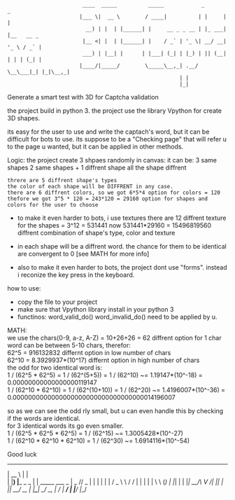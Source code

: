 
                            ____  _____          _____            _       _           
                           |___ \|  __ \        / ____|          | |     | |          
                             __) | |  | |______| |     __ _ _ __ | |_ ___| |__   __ _ 
                            |__ <| |  | |______| |    / _` | '_ \| __/ __| '_ \ / _` |
                            ___) | |__| |      | |___| (_| | |_) | || (__| | | | (_| |
                           |____/|_____/        \_____\__,_| .__/ \__\___|_| |_|\__,_|
                                                           | |                        
                                                           |_|                        
Generate a smart test with 3D for Captcha validation 

the project build in python 3.
the project use the library Vpython for create 3D shapes.

its easy for the user to use and write the captach's word, but it can be difficult for bots to use.
its suppose to be a "Checking page" that will refer u to the page u wanted, but it can be applied in other methods. 

Logic:
    the project create 3 shpaes randomly in canvas:
      it can be:
          3 same shapes
          2 same shapes + 1 diffrent shape
          all the shape diffrent
          
    threre are 5 diffrent shape's types
    the color of each shape will be DIFFRENT in any case. 
    there are 6 diffrent colors, so we got 6*5*4 option for colors = 120
    thefore we got 3^5 * 120 = 243*120 = 29160 option for shapes and colors for the user to choose

* to make it even harder to bots, i use textures
  there are 12 diffrent texture for the shapes = 3^12 = 531441
  now 531441*29160 = 15496819560 diffrent combination of shape's type, color and texture

* in each shape will be a diffrent word. the chance for them to be identical are convergent to 0 [see MATH for more info]

* also to make it even harder to bots, the project dont use "forms".
  instead i reconize the key press in the keyboard.



how to use:
* copy the file to your project
* make sure that Vpython library install in your python 3
* functinos:
    word_valid_do()
    word_invalid_do()
    need to be applied by u.

MATH:                                                                  
  we use the chars(0-9, a-z, A-Z) = 10+26+26 = 62 diffrent option for 1 char                                                    
  word can be between 5-10 chars, therefor:                                                                                   
  62^5 = 916132832 differnt option in low number of chars                                                                     
  62^10 = 8.3929937*(10^17) differnt option in high number of chars                                                           
  the odd for two identical word is:                                                                                          
    1 / (62^5 * 62^5)   = 1 / (62^(5+5)) = 1 / (62^10) ~= 1.19147*(10^-18)     = 0.00000000000000000119147                      
    1 / (62^10 * 62^10) = 1 / (62^(10+10)) = 1 / (62^20) ~= 1.4196007*(10^-36) = 0.0000000000000000000000000000000000014196007 
  
  so as we can see the odd rly small, but u can even handle this by checking if the words are identical.         
    for 3 identical words its go even smaller.                                                                                
        1 / (62^5 * 62^5 * 62^5) = 1 / (62^15)    ~= 1.3005428*(10^-27)                                                         
        1 / (62^10 * 62^10 * 62^10) = 1 / (62^30) ~= 1.6914116*(10^-54)                                                         

 Good luck
  _____               _                      
 |  __ \             | |                     
 | |__) |___  _   _  | |     _____   ___   _ 
 |  _  // _ \| | | | | |    / _ \ \ / / | | |
 | | \ \ (_) | |_| | | |___|  __/\ V /| |_| |
 |_|  \_\___/ \__, | |______\___| \_/  \__, |
               __/ |                    __/ |
              |___/                    |___/ 



  
